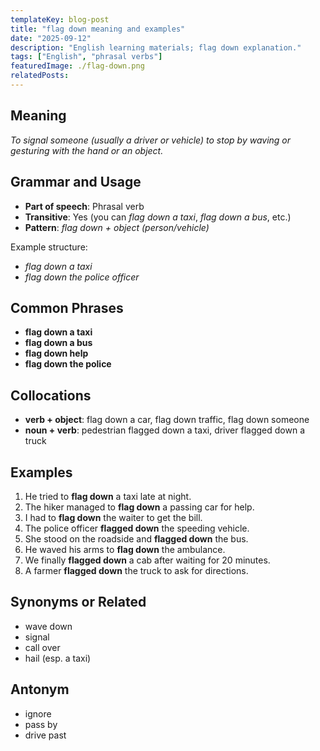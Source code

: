 ```yaml
---
templateKey: blog-post
title: "flag down meaning and examples"
date: "2025-09-12"
description: "English learning materials; flag down explanation."
tags: ["English", "phrasal verbs"]
featuredImage: ./flag-down.png
relatedPosts:
---
```


## Meaning

_To signal someone (usually a driver or vehicle) to stop by waving or gesturing with the hand or an object._

## Grammar and Usage

- **Part of speech**: Phrasal verb
- **Transitive**: Yes (you can _flag down a taxi_, _flag down a bus_, etc.)
- **Pattern**: _flag down + object (person/vehicle)_

Example structure:

- _flag down a taxi_
- _flag down the police officer_

## Common Phrases

- **flag down a taxi**
- **flag down a bus**
- **flag down help**
- **flag down the police**

## Collocations

- **verb + object**: flag down a car, flag down traffic, flag down someone
- **noun + verb**: pedestrian flagged down a taxi, driver flagged down a truck

## Examples

1. He tried to **flag down** a taxi late at night.
2. The hiker managed to **flag down** a passing car for help.
3. I had to **flag down** the waiter to get the bill.
4. The police officer **flagged down** the speeding vehicle.
5. She stood on the roadside and **flagged down** the bus.
6. He waved his arms to **flag down** the ambulance.
7. We finally **flagged down** a cab after waiting for 20 minutes.
8. A farmer **flagged down** the truck to ask for directions.

## Synonyms or Related

- wave down
- signal
- call over
- hail (esp. a taxi)

## Antonym

- ignore
- pass by
- drive past
